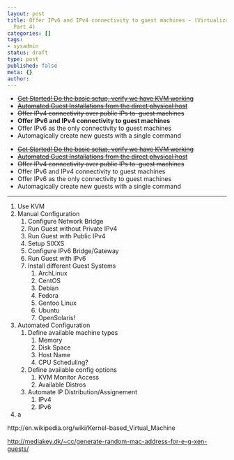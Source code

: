 ```yaml
---
layout: post
title: Offer IPv6 and IPv4 connectivity to guest machines - (Virtualization with KVM
  Part 4)
categories: []
tags:
- sysadmin
status: draft
type: post
published: false
meta: {}
author: 
---
```

<ul>
<li><del datetime="2010-05-20T11:11:42+00:00"><a href="http://blog.serverhorror.com/2010/05/20/virtualization-with-kvm-part-1/">Get Started! Do the basic setup, verify we have KVM working</a></del></li>
<li><del datetime="2010-06-06T19:41:49+00:00"><a href="http://blog.serverhorror.com/2010/06/06/fully-automated-installations-with-debian-virtualization-with-kvm-part-2">Automated Guest Installations from the direct physical host</a></del></li>
<li><del datetime="2010-06-15T21:27:11+00:00">Offer IPv4 connectivity over public IPs to  guest machines</del></li>
<li><strong>Offer IPv6 and IPv4 connectivity to guest machines</strong></li>
<li>Offer IPv6 as the only connectivity to guest machines</li>
<li>Automagically create new guests with a single command</li>
</ul>
<ul>
<li><del datetime="2010-05-20T11:11:42+00:00"><a href="http://blog.serverhorror.com/2010/05/20/virtualization-with-kvm-part-1/">Get Started! Do the basic setup, verify we have KVM working</a></del></li>
<li><del datetime="2010-06-06T19:41:49+00:00"><a href="http://blog.serverhorror.com/2010/06/06/fully-automated-installations-with-debian-virtualization-with-kvm-part-2">Automated Guest Installations from the direct physical host</a></del></li>
<li><del datetime="2010-06-15T21:27:11+00:00">Offer IPv4 connectivity over public IPs to  guest machines</del></li>
<li>Offer IPv6 and IPv4 connectivity to guest machines</li>
<li>Offer IPv6 as the only connectivity to guest machines</li>
<li>Automagically create new guests with a single command</li>
</ul>
<hr />
<ol>
<li>Use KVM</li>
<li>Manual Configuration
<ol>
<li>Configure Network Bridge</li>
<li>Run Guest without Private IPv4</li>
<li>Run Guest with Public IPv4</li>
<li>Setup SIXXS</li>
<li>Configure IPv6 Bridge/Gateway</li>
<li>Run Guest with IPv6</li>
<li>Install different Guest Systems
<ol>
<li>ArchLinux</li>
<li>CentOS</li>
<li>Debian</li>
<li>Fedora</li>
<li>Gentoo Linux</li>
<li>Ubuntu</li>
<li>OpenSolaris!</li>
</ol>
</li>
</ol>
</li>
<li>Automated Configuration
<ol>
<li>Define available machine types
<ol>
<li>Memory</li>
<li>Disk Space</li>
<li>Host Name</li>
<li>CPU Scheduling?</li>
</ol>
</li>
<li>Define available config options
<ol>
<li>KVM Monitor Access</li>
<li>Available Distros</li>
</ol>
</li>
<li>Automate IP Distribution/Assignement
<ol>
<li>IPv4</li>
<li>IPv6</li>
</ol>
</li>
</ol>
</li>
<li>a</li>
</ol>
<p>﻿﻿﻿http://en.wikipedia.org/wiki/Kernel-based_Virtual_Machine</p>
<p>﻿<a href="http://mediakey.dk/~cc/generate-random-mac-address-for-e-g-xen-guests/">http://mediakey.dk/~cc/generate-random-mac-address-for-e-g-xen-guests/</a></p>
